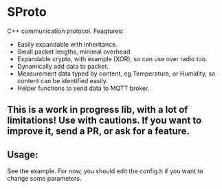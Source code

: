 # SProto

C++ communication protocol.
Feaqtures: 
 - Easily expandable with inheritance.
 - Small packet lengths, minimal overhead.
 - Expandable crypto, with example (XOR), so can use over radio too.
 - Dynamically add data to packet.
 - Measurement data typed by content, eg Temperature, or Humidity, so content can be identified easily.
 - Helper functions to send data to MQTT broker.
 
## This is a work in progress lib, with a lot of limitations! Use with cautions. If you want to improve it, send a PR, or ask for a feature.

## Usage:

See the example.
For now, you should edit the config.h if you want to change some parameters.
